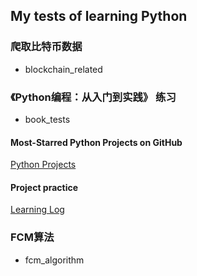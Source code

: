 ## My tests of learning Python

### 爬取比特币数据
- blockchain_related

### 《Python编程：从入门到实践》 练习
- book_tests 

#### <desc>Most-Starred Python Projects on GitHub
[Python Projects](http://ipine.coding.me/learnPython/book_tests/project_practice/data_visualization/chapter17_use_API/python_repos.svg)

#### Project practice
[Learning Log](https://learninglog-ipine.herokuapp.com/)

### FCM算法
- fcm_algorithm